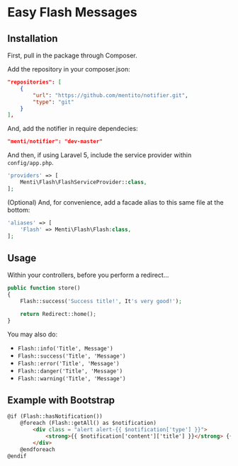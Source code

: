 # Easy Flash Messages

## Installation

First, pull in the package through Composer.

Add the repository in your composer.json:

```json
"repositories": [
    {
        "url": "https://github.com/mentito/notifier.git",
        "type": "git"
    }
],
```

And, add the notifier in require dependecies:

```json
"menti/notifier": "dev-master"
```


And then, if using Laravel 5, include the service provider within `config/app.php`.

```php
'providers' => [
    Menti\Flash\FlashServiceProvider::class,
];
```

(Optional) And, for convenience, add a facade alias to this same file at the bottom:

```php
'aliases' => [
    'Flash' => Menti\Flash\Flash:class,
];
```

## Usage

Within your controllers, before you perform a redirect...

```php
public function store()
{
    Flash::success('Success title!', It's very good!');

    return Redirect::home();
}
```

You may also do:

- `Flash::info('Title', Message')`
- `Flash::success('Title', 'Message')`
- `Flash::error('Title', 'Message')`
- `Flash::danger('Title', 'Message')`
- `Flash::warning('Title', 'Message')`


## Example with Bootstrap

```html
@if (Flash::hasNotification())
    @foreach (Flash::getAll() as $notification)
        <div class = "alert alert-{{ $notification['type'] }}">
            <strong>{{ $notification['content']['title'] }}</strong> {{ $notification['content']['message'] }}
        </div>
    @endforeach
@endif
```
